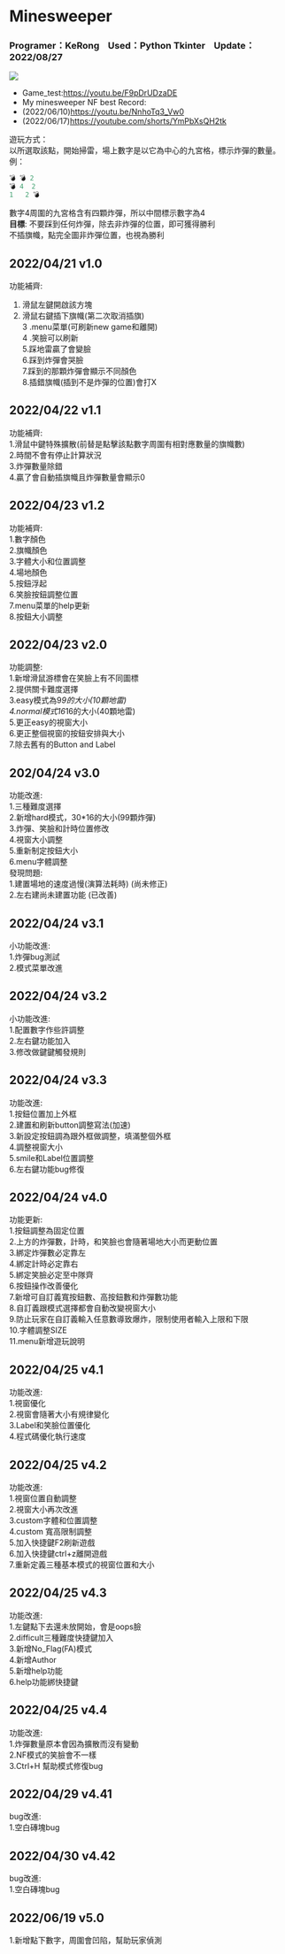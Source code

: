 # Minesweeper
### Programer：KeRong  &nbsp;&nbsp;&nbsp;Used：Python Tkinter &nbsp;&nbsp;&nbsp;Update：2022/08/27  
![](https://i.imgur.com/dwHgLaU.png)
- Game_test:https://youtu.be/F9pDrUDzaDE  
- My minesweeper NF best Record:   
- (2022/06/10)https://youtu.be/NnhoTq3_Vw0  
- (2022/06/17)https://youtube.com/shorts/YmPbXsQH2tk  

遊玩方式：  
以所選取該點，開始掃雷，場上數字是以它為中心的九宮格，標示炸彈的數量。    
例：  
```py
💣 💣 2
💣 4  2
1   2 💣
```
數字4周圍的九宮格含有四顆炸彈，所以中間標示數字為4  
**目標**: 不要踩到任何炸彈，除去非炸彈的位置，即可獲得勝利  
          不插旗幟，點完全圖非炸彈位置，也視為勝利     

 
## 2022/04/21 v1.0   
功能補齊:  
1. 滑鼠左鍵開啟該方塊  
2. 滑鼠右鍵插下旗幟(第二次取消插旗)  
3 .menu菜單(可刷新new game和離開)  
4 .笑臉可以刷新  
5.踩地雷贏了會變臉  
6.踩到炸彈會哭臉  
7.踩到的那顆炸彈會顯示不同顏色  
8.插錯旗幟(插到不是炸彈的位置)會打X  
 
## 2022/04/22 v1.1
功能補齊:  
1.滑鼠中鍵特殊擴散(前替是點擊該點數字周圍有相對應數量的旗幟數)   
2.時間不會有停止計算狀況  
3.炸彈數量除錯  
4.贏了會自動插旗幟且炸彈數量會顯示0  
 
## 2022/04/23 v1.2  
功能補齊:  
1.數字顏色  
2.旗幟顏色    
3.字體大小和位置調整  
4.場地顏色  
5.按鈕浮起  
6.笑臉按鈕調整位置  
7.menu菜單的help更新  
8.按鈕大小調整  
 
## 2022/04/23 v2.0    
功能調整:  
1.新增滑鼠游標會在笑臉上有不同圖標  
2.提供關卡難度選擇  
3.easy模式為9*9的大小(10顆地雷)  
4.normal模式16*16的大小(40顆地雷)  
5.更正easy的視窗大小  
6.更正整個視窗的按鈕安排與大小  
7.除去舊有的Button and Label  
 
## 202/04/24 v3.0  
功能改進:  
1.三種難度選擇  
2.新增hard模式，30*16的大小(99顆炸彈)  
3.炸彈、笑臉和計時位置修改  
4.視窗大小調整  
5.重新制定按鈕大小  
6.menu字體調整  
發現問題:  
1.建置場地的速度過慢(演算法耗時)  (尚未修正)  
2.左右建尚未建置功能   (已改善)
 
## 2022/04/24 v3.1   
小功能改進:   
1.炸彈bug測試  
2.模式菜單改進  
 
## 2022/04/24 v3.2     
小功能改進:  
1.配置數字作些許調整    
2.左右鍵功能加入  
3.修改做鍵鍵觸發規則  
 
## 2022/04/24 v3.3     
功能改進:    
1.按鈕位置加上外框   
2.建置和刷新button調整寫法(加速)  
3.新設定按鈕調為跟外框做調整，填滿整個外框  
4.調整視窗大小  
5.smile和Label位置調整  
6.左右鍵功能bug修復  
 
## 2022/04/24 v4.0    
功能更新:    
1.按鈕調整為固定位置  
2.上方的炸彈數，計時，和笑臉也會隨著場地大小而更動位置  
3.綁定炸彈數必定靠左  
4.綁定計時必定靠右  
5.綁定笑臉必定至中隊齊  
6.按鈕操作改善優化  
7.新增可自訂義寬按鈕數、高按鈕數和炸彈數功能  
8.自訂義跟模式選擇都會自動改變視窗大小  
9.防止玩家在自訂義輸入任意數導致爆炸，限制使用者輸入上限和下限  
10.字體調整SIZE  
11.menu新增遊玩說明  
 
## 2022/04/25 v4.1     
功能改進:  
1.視窗優化    
2.視窗會隨著大小有規律變化  
3.Label和笑臉位置優化  
4.程式碼優化執行速度    
 
## 2022/04/25 v4.2      
功能改進:  
1.視窗位置自動調整  
2.視窗大小再次改進  
3.custom字體和位置調整   
4.custom 寬高限制調整  
5.加入快捷鍵F2刷新遊戲  
6.加入快捷鍵ctrl+z離開遊戲  
7.重新定義三種基本模式的視窗位置和大小  
 
## 2022/04/25 v4.3          
功能改進:    
1.左鍵點下去還未放開始，會是oops臉    
2.difficult三種難度快捷鍵加入    
3.新增No_Flag(FA)模式  
4.新增Author  
5.新增help功能  
6.help功能綁快捷鍵  
 
## 2022/04/25 v4.4          
功能改進:  
1.炸彈數量原本會因為擴散而沒有變動  
2.NF模式的笑臉會不一樣  
3.Ctrl+H 幫助模式修復bug  
 
## 2022/04/29 v4.41          
bug改進:   
1.空白磚塊bug  
 
## 2022/04/30 v4.42         
bug改進:   
1.空白磚塊bug  

## 2022/06/19 v5.0   
1.新增點下數字，周圍會凹陷，幫助玩家偵測  

